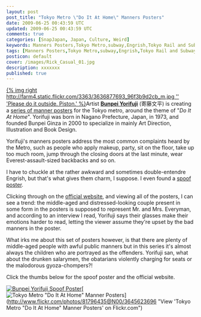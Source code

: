 ```yaml
---           
layout: post
post_title: "Tokyo Metro \"Do It At Home\" Manners Posters"
date: 2009-06-25 00:43:59 UTC
updated: 2009-06-25 00:43:59 UTC
comments: true
categories: [SnapJapan, Japan, Culture, Weird]
keywords: Manners Posters,Tokyo Metro,subway,Engrish,Tokyo Rail and Subway Map
tags: [Manners Posters,Tokyo Metro,subway,Engrish,Tokyo Rail and Subway Map]
posticon: default
cover: /images/Rick_Casual_01.jpg
description: xxxxxxx
published: true
---
```

 


[{% img right http://farm4.static.flickr.com/3363/3636877693_96f3b9d2cb_m.jpg '' 'Please do it outside. Piston.' %}](http://www.flickr.com/photos/81796435@N00/3636877693 "View 'Please do it outside. Piston.' on Flickr.com")Artist **[Bunpei Yorifuji](http://www.bunpei.com/index1.html)** (寄藤文平) is creating a [series of manner posters](http://www.tokyometro.jp/anshin/kaiteki/poster/index.html) for the Tokyo metro, around the theme of "_Do It At Home_". Yorifuji was born in Nagano Prefecture, Japan, in 1973, and founded Bunpei Ginza in 2000 to specialize in mainly Art Direction, Illustration and Book Design.  




Yorifuji's manners posters address the most common complaints heard by the Metro, such as people who apply makeup, party, sit on the floor, take up too much room, jump through the closing doors at the last minute, wear Everest-assault-sized backbacks and so on. 




I have to chuckle at the rather awkward and sometimes double-entendre Engrish, but that's what gives them charm, I suppose. I even found a [spoof poster](http://blogs.yahoo.co.jp/imaimamama/55437661.html). 




Clicking through on the [official website](http://www.tokyometro.jp/anshin/kaiteki/poster/index.html#), and viewing all of the posters, I can see a trend: the middle-aged and distressed-looking couple present in some form in the posters is supposed to represent Mr. and Mrs. Everyman, and according to an interview I read, Yorifuji says their glasses make their emotions harder to read, letting the viewer assume they're upset by the bad manners in the poster. 




What irks me about this set of posters however, is that there are plenty of middle-aged people with awful public manners but in this series it's almost always the children who are portrayed as the offenders. Yorifuji san, what about the drunken salarymen, the obatarians violently charging for seats or the malodorous gyoza-chompers?!




Click the thumbs below for the spoof poster and the official website. 




[![Bunpei Yorifuji Spoof Poster](http://farm4.static.flickr.com/3657/3646485092_217d44284e_s.jpg)](http://www.flickr.com/photos/81796435@N00/3646485092 "View 'Bunpei Yorifuji Spoof Poster' on Flickr.com")[![Tokyo Metro "Do It At Home" Manner Posters](http://static.flickr.com/3315/3645623696_ec6de0698e_s.jpg)](http://www.flickr.com/photos/81796435@N00/3645623696 "View 'Tokyo Metro "Do It At Home" Manner Posters' on Flickr.com")


